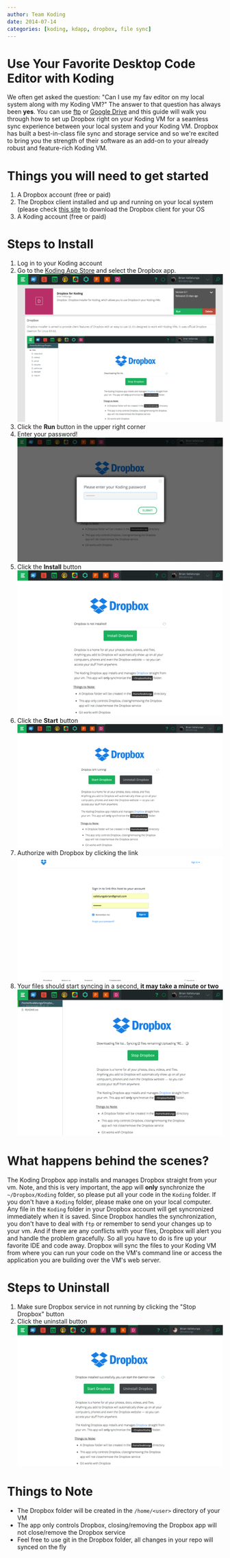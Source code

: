 ```yaml
---
author: Team Koding
date: 2014-07-14
categories: [koding, kdapp, dropbox, file sync]
---
```


# Use Your Favorite Desktop Code Editor with Koding

We often get asked the question: "Can I use my fav editor on my local system along with my Koding VM?" The answer to that question has always been **yes**. You can use [ftp](http://learn.koding.com/guides/setting-up-ftp-on-koding/) or [Google Drive](http://learn.koding.com/guides/sync-files-google-drive/) and this guide will walk you through how to set up Dropbox right on your Koding VM for a seamless sync experience between your local system and your Koding VM. Dropbox has built a best-in-class file sync and storage service and so we're excited to bring you the strength of their software as an add-on to your already robust and feature-rich Koding VM.

# Things you will need to get started
1. A Dropbox account (free or paid)
2. The Dropbox client installed and up and running on your local system (please check [this site](http://dropbox.com/download) to download the Dropbox client for your OS
3. A Koding account (free or paid)

# Steps to Install

1. Log in to your Koding account
2. Go to the [Koding App Store](https://koding.com/Apps) and select the Dropbox app. ![app-store](app-store.png)
2. Click the **Run** button in the upper right corner
3. Enter your password! ![password](password.png)
4. Click the **Install** button ![install](install.png)
5. Click the **Start** button ![start](start.png)
6. Authorize with Dropbox by clicking the link ![authorize](authorize.png)
7. Your files should start syncing in a second, **it may take a minute or two** ![wait](wait.png)

# What happens behind the scenes?

The Koding Dropbox app installs and manages Dropbox straight from your vm. Note, and this is very important, the app will **only** synchronize the `~/Dropbox/Koding` folder, so please put all your code in the `Koding` folder. If you don't have a `Koding` folder, please make one on your local computer. Any file in the `Koding` folder in your Dropbox account will get syncronized immediately when it is saved. Since Dropbox handles the synchronization, you don't have to deal with `ftp` or remember to send your changes up to your vm. And if there are any conflicts with your files, Dropbox will alert you and handle the problem gracefully. So all you have to do is fire up your favorite IDE and code away. Dropbox will sync the files to your Koding VM from where you can run your code on the VM's command line or access the application you are building over the VM's web server.


# Steps to Uninstall

1. Make sure Dropbox service in not running by clicking the "Stop Dropbox" button
2. Click the uninstall button ![uninstall](uninstall.png)

# Things to Note

- The Dropbox folder will be created in the `/home/<user>` directory of your VM
- The app only controls Dropbox, closing/removing the Dropbox app will not close/remove the Dropbox service
- Feel free to use git in the Dropbox folder, all changes in your repo will synced on the fly
